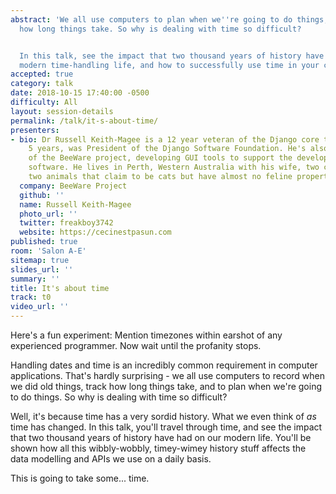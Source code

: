 ```yaml
---
abstract: 'We all use computers to plan when we''re going to do things, and track
  how long things take. So why is dealing with time so difficult?


  In this talk, see the impact that two thousand years of history have had on our
  modern time-handling life, and how to successfully use time in your code.'
accepted: true
category: talk
date: 2018-10-15 17:40:00 -0500
difficulty: All
layout: session-details
permalink: /talk/it-s-about-time/
presenters:
- bio: Dr Russell Keith-Magee is a 12 year veteran of the Django core team, and for
    5 years, was President of the Django Software Foundation. He's also the founder
    of the BeeWare project, developing GUI tools to support the development of Python
    software. He lives in Perth, Western Australia with his wife, two children, and
    two animals that claim to be cats but have almost no feline properties.
  company: BeeWare Project
  github: ''
  name: Russell Keith-Magee
  photo_url: ''
  twitter: freakboy3742
  website: https://cecinestpasun.com
published: true
room: 'Salon A-E'
sitemap: true
slides_url: ''
summary: ''
title: It's about time
track: t0
video_url: ''
---
```


Here's a fun experiment: Mention timezones within earshot of any experienced programmer. Now wait until the profanity stops.

Handling dates and time is an incredibly common requirement in computer applications. That's hardly surprising - we all use computers to record when we did old things, track how long things take, and to plan when we're going to do things. So why is dealing with time so difficult?

Well, it's because time has a very sordid history. What we even think of *as* time has changed. In this talk, you'll travel through time, and see the impact that two thousand years of history have had on our modern life. You'll be shown how all this wibbly-wobbly, timey-wimey history stuff affects the data modelling and APIs we use on a daily basis.

This is going to take some... time.
